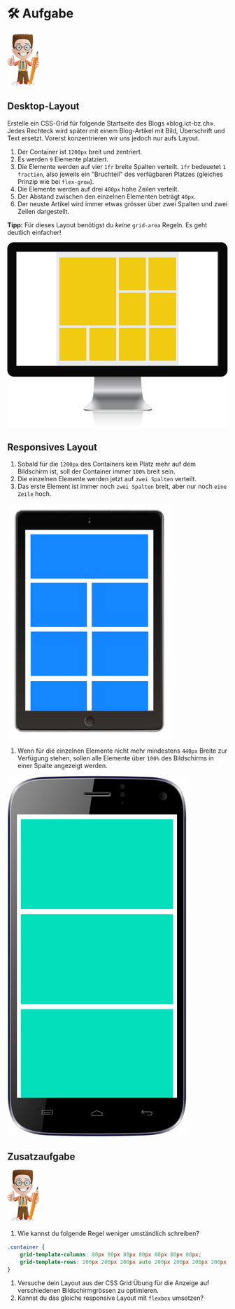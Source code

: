 # 🛠 Aufgabe

![](../../.gitbook/assets/ralph.png)

## Desktop-Layout

Erstelle ein CSS-Grid für folgende Startseite des Blogs «blog.ict-bz.ch». Jedes Rechteck wird später mit einem Blog-Artikel mit Bild, Überschrift und Text ersetzt. Vorerst konzentrieren wir uns jedoch nur aufs Layout.

1. Der Container ist `1200px` breit und zentriert.
2. Es werden `9` Elemente platziert.
3. Die Elemente werden auf vier `1fr` breite Spalten verteilt. `1fr` bedeuetet `1 fraction`, also jeweils ein "Bruchteil" des verfügbaren Platzes (gleiches Prinzip wie bei `flex-grow`).
4. Die Elemente werden auf drei `400px` hohe Zeilen verteilt.
5. Der Abstand zwischen den einzelnen Elementen beträgt `40px`.
6. Der neuste Artikel wird immer etwas grösser über zwei Spalten und zwei Zeilen dargestellt.

**Tipp:** Für dieses Layout benötigst du _keine_ `grid-area` Regeln. Es geht deutlich einfacher!

![](../../.gitbook/assets/desktop.png)

## Responsives Layout

1. Sobald für die `1200px` des Containers kein Platz mehr auf dem Bildschirm ist, soll der Container immer `100%` breit sein.
2. Die einzelnen Elemente werden jetzt auf `zwei Spalten` verteilt.
3. Das erste Element ist immer noch `zwei Spalten` breit, aber nur noch `eine Zeile` hoch.

![](../../.gitbook/assets/tablet.png)

1. Wenn für die einzelnen Elemente nicht mehr mindestens `440px` Breite zur Verfügung stehen, sollen alle Elemente über `100%` des Bildschirms in einer Spalte angezeigt werden.

![](../../.gitbook/assets/smartphone.png)

## Zusatzaufgabe

![](../../.gitbook/assets/ralph.png)

1. Wie kannst du folgende Regel weniger umständlich schreiben?

```css
.container {
    grid-template-columns: 80px 80px 80px 80px 80px 80px 80px;
    grid-template-rows: 200px 200px 200px auto 200px 200px 200px 200px 200px 200px;   
}
```

1. Versuche dein Layout aus der CSS Grid Übung für die Anzeige auf verschiedenen Bildschirmgrössen zu optimieren.
2. Kannst du das gleiche responsive Layout mit `flexbox` umsetzen?
